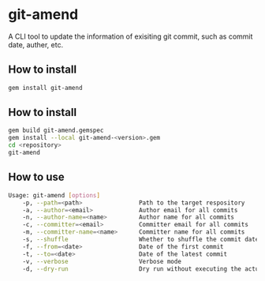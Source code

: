 # git-amend
A CLI tool to update the information of exisiting git commit, such as commit date, auther, etc.

## How to install
```bash
gem install git-amend
```

## How to install
```bash
gem build git-amend.gemspec
gem install --local git-amend-<version>.gem
cd <repository>
git-amend
```

## How to use
```bash
Usage: git-amend [options]
    -p, --path=<path>                Path to the target respository
    -a, --author=<email>             Author email for all commits
    -n, --author-name=<name>         Author name for all commits
    -c, --committer=<email>          Committer email for all commits
    -m, --committer-name=<name>      Committer name for all commits
    -s, --shuffle                    Whether to shuffle the commit date (default: no)
    -f, --from=<date>                Date of the first commit
    -t, --to=<date>                  Date of the latest commit
    -v, --verbose                    Verbose mode
    -d, --dry-run                    Dry run without executing the actual command.
```
